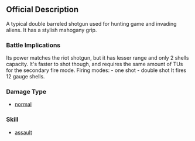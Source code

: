 ## Official Description

A typical double barreled shotgun used for hunting game and invading
aliens. It has a stylish mahogany grip.

### Battle Implications

Its power matches the riot shotgun, but it has lesser range and only 2
shells capacity. It's faster to shot though, and requires the same
amount of TUs for the secondary fire mode. Firing modes: - one shot -
double shot It fires 12 gauge shells.

### Damage Type

- [normal](Damage/normal "wikilink")

### Skill

- [assault](Skills/assault "wikilink")